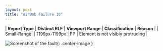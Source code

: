 ```yaml
---
layout: post
title: "AirBnb Failure 10"
---
```

| **Report Type** | **Distinct RLF** | **Viewport Range** | **Classification** | **Reason** |
| Small-Range|  | 1199px-1199px | FP | Element is not visibly protruding | 

![Screenshot of the fault](../../../assets/images/AirBnb/fault10/smallrangeWidth1199.png){: .center-image }